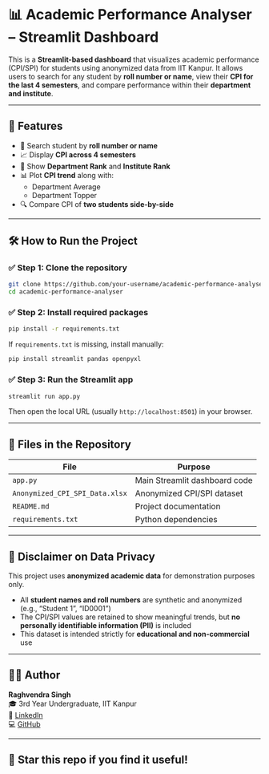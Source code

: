 
# 📊 Academic Performance Analyser – Streamlit Dashboard

This is a **Streamlit-based dashboard** that visualizes academic performance (CPI/SPI) for students using anonymized data from IIT Kanpur. It allows users to search for any student by **roll number or name**, view their **CPI for the last 4 semesters**, and compare performance within their **department and institute**.

---

## 🚀 Features

- 📌 Search student by **roll number or name**
- 📈 Display **CPI across 4 semesters**
- 🥇 Show **Department Rank** and **Institute Rank**
- 📊 Plot **CPI trend** along with:
  - Department Average
  - Department Topper
- 🔍 Compare CPI of **two students side-by-side**

---

## 🛠️ How to Run the Project

### ✅ Step 1: Clone the repository

```bash
git clone https://github.com/your-username/academic-performance-analyser.git
cd academic-performance-analyser
```

### ✅ Step 2: Install required packages

```bash
pip install -r requirements.txt
```

If `requirements.txt` is missing, install manually:

```bash
pip install streamlit pandas openpyxl
```

### ✅ Step 3: Run the Streamlit app

```bash
streamlit run app.py
```

Then open the local URL (usually `http://localhost:8501`) in your browser.

---

## 📂 Files in the Repository

| File                          | Purpose                                |
|-------------------------------|----------------------------------------|
| `app.py`                      | Main Streamlit dashboard code          |
| `Anonymized_CPI_SPI_Data.xlsx`| Anonymized CPI/SPI dataset             |
| `README.md`                   | Project documentation                  |
| `requirements.txt`            | Python dependencies                    |

---

## 🔐 Disclaimer on Data Privacy

This project uses **anonymized academic data** for demonstration purposes only.

- All **student names and roll numbers** are synthetic and anonymized (e.g., “Student 1”, “ID0001”)
- The CPI/SPI values are retained to show meaningful trends, but **no personally identifiable information (PII)** is included
- This dataset is intended strictly for **educational and non-commercial** use

---

## 👨‍💻 Author

**Raghvendra Singh**  
🎓 3rd Year Undergraduate, IIT Kanpur  
🔗 [LinkedIn](https://www.linkedin.com/in/raghvendra-singh-59102a286/)  
💻 [GitHub](https://github.com/raghvendra253)

---

## 🌟 Star this repo if you find it useful!
